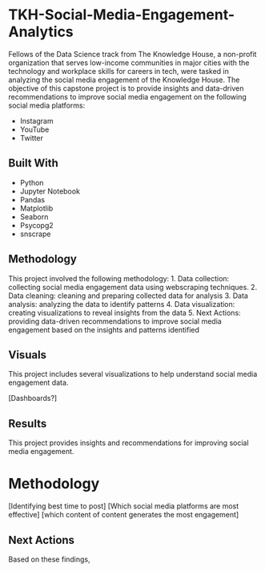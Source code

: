 # TKH-Social-Media-Engagement-Analytics

Fellows of the Data Science track from The Knowledge House, a non-profit organization that serves low-income communities in major cities with the technology and workplace skills for careers in tech, were tasked in analyzing the social media engagement of the Knowledge House. The objective of this capstone project is to provide insights and data-driven recommendations to improve social media engagement on the following social media platforms:
* Instagram
* YouTube
* Twitter 

## Built With
* Python
* Jupyter Notebook
* Pandas
* Matplotlib
* Seaborn 
* Psycopg2
* snscrape
## Methodology 
This project involved the following methodology:
    1. Data collection: collecting social media engagement data using webscraping techniques. 
    2. Data cleaning: cleaning and preparing collected data for analysis
    3. Data analysis: analyzing the data to identify patterns 
    4. Data visualization: creating visualizations to reveal insights from the data 
    5. Next Actions: providing data-driven recommendations to improve social media engagement based on the insights and patterns identified 
## Visuals 
This project includes several visualizations to help understand social media engagement data. 

[Dashboards?]

## Results
This project provides insights and recommendations for improving social media engagement. 

# Methodology 

[Identifying best time to post]
[Which social media platforms are most effective]
[which content of content generates the most engagement]


## Next Actions 
Based on these findings, 
